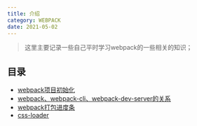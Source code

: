 ```yaml
---
title: 介绍
category: WEBPACK
date: 2021-05-02
---
```


> 这里主要记录一些自己平时学习webpack的一些相关的知识；

## 目录

- [webpack项目初始化](webpack-note-00.md)
- [webpack、webpack-cli、webpack-dev-server的关系](webpack-note-02.md)
- [webpack打包进度条](webpack-note-03.md)
- [css-loader](webpack-note-07.md)
